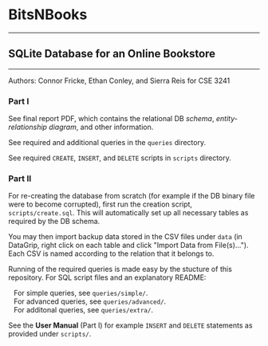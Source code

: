 # BitsNBooks
---
## SQLite Database for an Online Bookstore
---
Authors: Connor Fricke, Ethan Conley, and Sierra Reis for CSE 3241

### Part I

See final report PDF, which contains the relational DB _schema_, _entity-relationship diagram_, and other information.

See required and additional queries in the `queries` directory.

See required `CREATE`, `INSERT`, and `DELETE` scripts in `scripts` directory.

### Part II

For re-creating the database from scratch (for example if the DB binary file were to become corrupted), first run the creation script, `scripts/create.sql`. This will automatically set up all necessary tables as required by the DB schema. 

You may then import backup data stored in the CSV files under `data` (in DataGrip, right click on each table and click "Import Data from File(s)..."). Each CSV is named according to the relation that it belongs to.

Running of the required queries is made easy by the stucture of this repository. For SQL script files and an explanatory README:

&ensp; For simple queries, see `queries/simple/`.\
&ensp; For advanced queries, see `queries/advanced/`.\
&ensp; For additonal queries, see `queries/extra/`.

See the __User Manual__ (Part I)  for example `INSERT` and `DELETE` statements as provided under `scripts/`.

